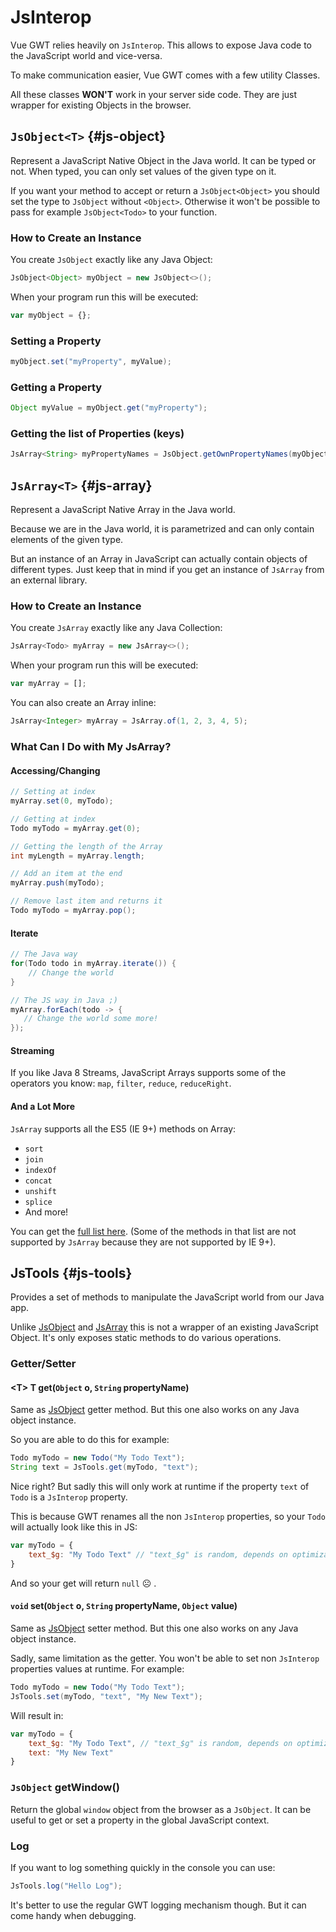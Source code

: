 # JsInterop

Vue GWT relies heavily on `JsInterop`.
This allows to expose Java code to the JavaScript world and vice-versa.

To make communication easier, Vue GWT comes with a few utility Classes.

All these classes **WON'T** work in your server side code.
They are just wrapper for existing Objects in the browser.
 
## `JsObject<T>` {#js-object}

Represent a JavaScript Native Object in the Java world.
It can be typed or not.
When typed, you can only set values of the given type on it.

If you want your method to accept or return a `JsObject<Object>` you should set the type to `JsObject` without `<Object>`.
Otherwise it won't be possible to pass for example `JsObject<Todo>` to your function.

### How to Create an Instance

You create `JsObject` exactly like any Java Object:
```java
JsObject<Object> myObject = new JsObject<>();
```

When your program run this will be executed:
```js
var myObject = {};
```

### Setting a Property
```java
myObject.set("myProperty", myValue);
```

### Getting a Property
```java
Object myValue = myObject.get("myProperty");
```

### Getting the list of Properties (keys)
```java
JsArray<String> myPropertyNames = JsObject.getOwnPropertyNames(myObject);
```

## `JsArray<T>` {#js-array}

Represent a JavaScript Native Array in the Java world.

Because we are in the Java world, it is parametrized and can only contain elements of the given type.

But an instance of an Array in JavaScript can actually contain objects of different types.
Just keep that in mind if you get an instance of `JsArray` from an external library.

### How to Create an Instance

You create `JsArray` exactly like any Java Collection:
```java
JsArray<Todo> myArray = new JsArray<>();
```

When your program run this will be executed:
```js
var myArray = [];
```

You can also create an Array inline:
```java
JsArray<Integer> myArray = JsArray.of(1, 2, 3, 4, 5);
```


### What Can I Do with My JsArray?

#### Accessing/Changing

```java
// Setting at index
myArray.set(0, myTodo);

// Getting at index
Todo myTodo = myArray.get(0);

// Getting the length of the Array
int myLength = myArray.length;

// Add an item at the end
myArray.push(myTodo);

// Remove last item and returns it
Todo myTodo = myArray.pop();
```

#### Iterate
```java
// The Java way
for(Todo todo in myArray.iterate()) {
    // Change the world
}

// The JS way in Java ;)
myArray.forEach(todo -> {
   // Change the world some more! 
});
```

#### Streaming

If you like Java 8 Streams, JavaScript Arrays supports some of the operators you know:
`map`, `filter`, `reduce`, `reduceRight`.

#### And a Lot More

`JsArray` supports all the ES5 (IE 9+) methods on Array:

* `sort`
* `join`
* `indexOf`
* `concat`
* `unshift`
* `splice`
* And more!

You can get the [full list here](https://developer.mozilla.org/en-US/docs/Web/JavaScript/Reference/Global_Objects/Array).
(Some of the methods in that list are not supported by `JsArray` because they are not supported by IE 9+).


## JsTools {#js-tools}

Provides a set of methods to manipulate the JavaScript world from our Java app.

Unlike [JsObject](#js-object) and [JsArray](#js-array) this is not a wrapper of an existing JavaScript Object.
It's only exposes static methods to do various operations.

### Getter/Setter

#### &lt;T&gt; T get(`Object` o, `String` propertyName)

Same as [JsObject](#js-object) getter method.
But this one also works on any Java object instance.

So you are able to do this for example:

```java
Todo myTodo = new Todo("My Todo Text");
String text = JsTools.get(myTodo, "text");
```

Nice right?
But sadly this will only work at runtime if the property `text` of `Todo` is a `JsInterop` property.

This is because GWT renames all the non `JsInterop` properties, so your `Todo` will actually look like this in JS:

```js
var myTodo = {
	text_$g: "My Todo Text" // "text_$g" is random, depends on optimizations
}
```

And so your get will return `null` ☹️  .

#### `void` set(`Object` o, `String` propertyName, `Object` value)

Same as [JsObject](#js-object) setter method.
But this one also works on any Java object instance.

Sadly, same limitation as the getter.
You won't be able to set non `JsInterop` properties values at runtime.
For example:

```java
Todo myTodo = new Todo("My Todo Text");
JsTools.set(myTodo, "text", "My New Text");
```

Will result in:

```js
var myTodo = {
	text_$g: "My Todo Text", // "text_$g" is random, depends on optimizations,
	text: "My New Text"
}
```

### `JsObject` getWindow()

Return the global `window` object from the browser as a `JsObject`.
It can be useful to get or set a property in the global JavaScript context.

### Log

If you want to log something quickly in the console you can use:
```java
JsTools.log("Hello Log");
```

It's better to use the regular GWT logging mechanism though.
But it can come handy when debugging.